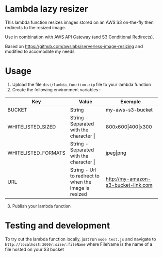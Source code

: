 # Lambda lazy resizer

This lambda function resizes images stored on an AWS S3 on-the-fly then redirects to the resized image.

Use in combination with AWS API Gateway (and S3 Conditional Redirects).

Based on https://github.com/awslabs/serverless-image-resizing and modified to accomodate my needs



# Usage

1. Upload the file `dist/lambda_function.zip` file to your lambda function
2. Create the following environment variables :

| Key | Value | Exemple |
|---|---|---|
| BUCKET | String | my-aws-s3-bucket |
| WHITELISTED_SIZED | String - Separated with the character \| | 800x600\|400\|x300 |
| WHITELISTED_FORMATS| String - Separated with the character \| | jpeg\|png |
| URL | String - Url to redirect to when the image is resized| http://my-amazon-s3-bucket-link.com |

3. Publish your lambda function

# Testing and development

To try out the lambda function locally, just run `node test.js` and navigate to `http://localhost:3000/:size/:fileName` where FileName is the name of a file hosted on your S3 bucket